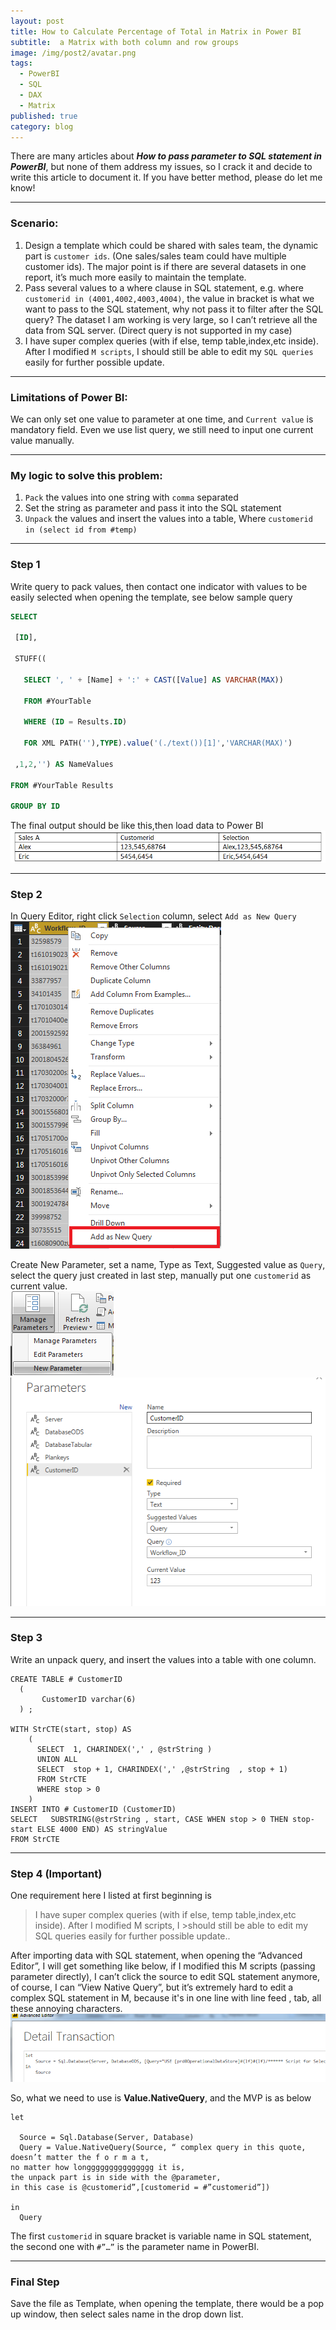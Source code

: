 ```yaml
---
layout: post
title: How to Calculate Percentage of Total in Matrix in Power BI
subtitle:  a Matrix with both column and row groups
image: /img/post2/avatar.png
tags:
  - PowerBI
  - SQL
  - DAX
  - Matrix
published: true
category: blog
---
```


There are many articles about _**How to pass parameter to SQL statement in PowerBI**_, but none of them address my issues, so I crack it and decide to write this article to document it. If you have better method, please do let me know! 

---

### Scenario:

1. Design a template which could be shared with sales team, the dynamic part is `customer ids`. (One sales/sales team could have multiple customer ids). The major point is if there are several datasets in one report, it’s much more easily to maintain the template.
2. Pass several values to a where clause in SQL statement, e.g. where `customerid in (4001,4002,4003,4004)`, the value in bracket is what we want to pass to the SQL statement, why not pass it to filter after the SQL query? The dataset I am working is very large, so I can’t retrieve all the data from SQL server. (Direct query is not supported in my case)
3. I have super complex queries (with if else, temp table,index,etc inside). After I modified `M scripts`, I should still be able to edit my `SQL queries` easily for further possible update.

---

### Limitations of Power BI:

We can only set one value to parameter at one time, and `Current value` is mandatory field. Even we use list query, we still need to input one current value manually.

---

### My logic to solve this problem:
1. `Pack` the values into one string with `comma` separated  
2. Set the string as parameter and pass it into the SQL statement  
3. `Unpack` the values and insert the values into a table, Where `customerid in (select id from #temp)`

---

### Step 1

Write query to pack values, then contact one indicator with values to be easily selected when opening the template, see below sample query

```SQL
SELECT 

 [ID],

 STUFF((

   SELECT ', ' + [Name] + ':' + CAST([Value] AS VARCHAR(MAX)) 

   FROM #YourTable 

   WHERE (ID = Results.ID) 

   FOR XML PATH(''),TYPE).value('(./text())[1]','VARCHAR(MAX)')

 ,1,2,'') AS NameValues

FROM #YourTable Results

GROUP BY ID
```

The final output should be like this,then load data to Power BI  
![outputable](/img/post2/p20.png)

---

### Step 2

In Query Editor, right click `Selection` column, select `Add as New Query`  
![Addnewquery](/img/post2/p21.png)

Create New Parameter, set a name, Type as Text, Suggested value as `Query`, select the query just created in last step, manually put one `customerid` as current value.  
![newpara](/img/post2/p22.png)
![para](/img/post2/p23.png)

---

### Step 3

Write an unpack query, and insert the values into a table with one column. 

```
CREATE TABLE # CustomerID
  (
       CustomerID varchar(6)
  ) ;
 
WITH StrCTE(start, stop) AS
    (
      SELECT  1, CHARINDEX(',' , @strString )
      UNION ALL
      SELECT  stop + 1, CHARINDEX(',' ,@strString  , stop + 1)
      FROM StrCTE
      WHERE stop > 0
    )
INSERT INTO # CustomerID (CustomerID)
SELECT   SUBSTRING(@strString , start, CASE WHEN stop > 0 THEN stop-start ELSE 4000 END) AS stringValue
FROM StrCTE
```
---

### Step 4 (Important)

One requirement here I listed at first beginning is 
>I have super complex queries (with if else, temp table,index,etc inside). After I modified M scripts, I >should still be able to edit my SQL queries easily for further possible update..

After importing data with SQL statement, when opening the “Advanced Editor”, I will get something like below, if I modified this M scripts (passing parameter directly), I can’t click the source to edit SQL statement anymore, of course, I can “View Native Query”, but it’s extremely hard to edit a complex SQL statement in M, because it's in one line with line feed , tab, all these annoying characters.  
![m](/img/post2/p24.png)

So, what we need to use is **Value.NativeQuery**, and the MVP is as below
```
let
  
  Source = Sql.Database(Server, Database)
  Query = Value.NativeQuery(Source, “ complex query in this quote, 
doesn’t matter the f o r m a t, 
no matter how longgggggggggggggg it is, 
the unpack part is in side with the @parameter, 
in this case is @customerid”,[customerid = #”customerid”])

in
  Query
```

The first `customerid` in square bracket is variable name in SQL statement, the second one with `#”…”` is the parameter name in PowerBI.

---

### Final Step

Save the file as Template, when opening the template, there would be a pop up window, then select sales name in the drop down list.
